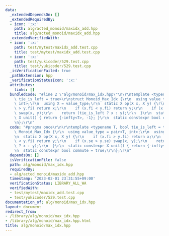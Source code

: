 ```yaml
---
data:
  _extendedDependsOn: []
  _extendedRequiredBy:
  - icon: ':x:'
    path: alg/acted_monoid/maxidx_add.hpp
    title: alg/acted_monoid/maxidx_add.hpp
  _extendedVerifiedWith:
  - icon: ':x:'
    path: test/mytest/maxidx_add.test.cpp
    title: test/mytest/maxidx_add.test.cpp
  - icon: ':x:'
    path: test/yukicoder/529.test.cpp
    title: test/yukicoder/529.test.cpp
  _isVerificationFailed: true
  _pathExtension: hpp
  _verificationStatusIcon: ':x:'
  attributes:
    links: []
  bundledCode: "#line 2 \"alg/monoid/max_idx.hpp\"\n\r\ntemplate <typename T, bool\
    \ tie_is_left = true>\r\nstruct Monoid_Max_Idx {\r\n  using value_type = pair<T,\
    \ int>;\r\n  using X = value_type;\r\n  static X op(X x, X y) {\r\n    if (x.fi\
    \ > y.fi) return x;\r\n    if (x.fi < y.fi) return y;\r\n    if (x.se > y.se)\
    \ swap(x, y);\r\n    return (tie_is_left ? x : y);\r\n  }\r\n  static constexpr\
    \ X unit() { return {-infty<T>, -1}; }\r\n  static constexpr bool commute = true;\r\
    \n};\r\n"
  code: "#pragma once\r\n\r\ntemplate <typename T, bool tie_is_left = true>\r\nstruct\
    \ Monoid_Max_Idx {\r\n  using value_type = pair<T, int>;\r\n  using X = value_type;\r\
    \n  static X op(X x, X y) {\r\n    if (x.fi > y.fi) return x;\r\n    if (x.fi\
    \ < y.fi) return y;\r\n    if (x.se > y.se) swap(x, y);\r\n    return (tie_is_left\
    \ ? x : y);\r\n  }\r\n  static constexpr X unit() { return {-infty<T>, -1}; }\r\
    \n  static constexpr bool commute = true;\r\n};\r\n"
  dependsOn: []
  isVerificationFile: false
  path: alg/monoid/max_idx.hpp
  requiredBy:
  - alg/acted_monoid/maxidx_add.hpp
  timestamp: '2023-02-01 23:31:55+09:00'
  verificationStatus: LIBRARY_ALL_WA
  verifiedWith:
  - test/mytest/maxidx_add.test.cpp
  - test/yukicoder/529.test.cpp
documentation_of: alg/monoid/max_idx.hpp
layout: document
redirect_from:
- /library/alg/monoid/max_idx.hpp
- /library/alg/monoid/max_idx.hpp.html
title: alg/monoid/max_idx.hpp
---
```

